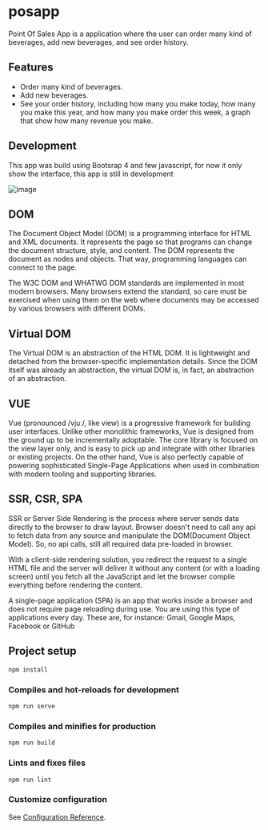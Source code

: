 # posapp
Point Of Sales App is a application where the user can order many kind of beverages, add new beverages, and see order history.

## Features
- Order many kind of beverages.
- Add new beverages.
- See your order history, including how many you make today, how many you make this year, and how many you make order this week, a graph that show how many revenue you make.

## Development
This app was build using Bootsrap 4 and few javascript, for now it only show the interface, this app is still in development

![image](https://github.com/syamsanur/posapp/blob/master/src/assets/posapp.png)

## DOM
The Document Object Model (DOM) is a programming interface for HTML and XML documents.
It represents the page so that programs can change the document structure, style, and content.
The DOM represents the document as nodes and objects.
That way, programming languages can connect to the page.

The W3C DOM and WHATWG DOM standards are implemented in most modern browsers.
Many browsers extend the standard, so care must be exercised when using them on the web where documents may be accessed by various browsers with different DOMs.

## Virtual DOM
The Virtual DOM is an abstraction of the HTML DOM. It is lightweight and detached from the browser-specific implementation details. Since the DOM itself was already an abstraction, the virtual DOM is, in fact, an abstraction of an abstraction.

## VUE
Vue (pronounced /vjuː/, like view) is a progressive framework for building user interfaces. Unlike other monolithic frameworks, Vue is designed from the ground up to be incrementally adoptable. The core library is focused on the view layer only, and is easy to pick up and integrate with other libraries or existing projects. On the other hand, Vue is also perfectly capable of powering sophisticated Single-Page Applications when used in combination with modern tooling and supporting libraries.

## SSR, CSR, SPA
SSR or Server Side Rendering is the process where server sends data directly to the browser to draw layout. Browser doesn't need to call any api to fetch data from any source and manipulate the DOM(Document Object Model). So, no api calls, still all required data pre-loaded in browser.

With a client-side rendering solution, you redirect the request to a single HTML file and the server will deliver it without any content (or with a loading screen) until you fetch all the JavaScript and let the browser compile everything before rendering the content.

A single-page application (SPA) is an app that works inside a browser and does not require page reloading during use. You are using this type of applications every day. These are, for instance: Gmail, Google Maps, Facebook or GitHub


## Project setup
```
npm install
```

### Compiles and hot-reloads for development
```
npm run serve
```

### Compiles and minifies for production
```
npm run build
```

### Lints and fixes files
```
npm run lint
```

### Customize configuration
See [Configuration Reference](https://cli.vuejs.org/config/).

